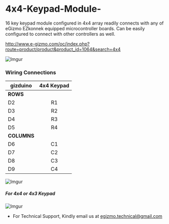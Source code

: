 # 4x4-Keypad-Module-
16 key keypad module configured in 4x4 array readily connects with any of eGizmo EZkonnek equipped microcontroller boards. Can be easily configured to connect with other controllers as well.

http://www.e-gizmo.com/oc/index.php?route=product/product&product_id=1064&search=4x4

![Imgur](http://i.imgur.com/AfaVw0q.jpg)

### Wiring Connections
| gizduino       | 4x4 Keypad   | 
| ------------- |:-------------:|
| **ROWS**     |  |
| D2      | R1     |
| D3 | R2      |
| D4      | R3     |
| D5 | R4      |
| **COLUMNS**     |  |
| D6      | C1     |
| D7 | C2      |
| D8     | C3     |
| D9 | C4      |

![Imgur](http://i.imgur.com/6PoX3ai.png)

##### For 4x4 or 4x3 Keypad
![Imgur](http://i.imgur.com/Fifd2Vy.jpg)

- For Technical Support, Kindly email us at egizmo.technical@gmail.com
